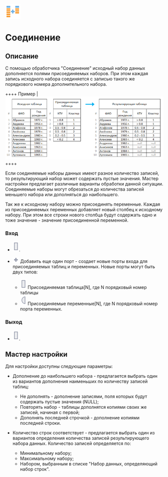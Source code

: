 ![](../../media/app/processors/transformation/addition_vendor.svg)
# Соединение

## Описание

С помощью обработчика "Соединение" исходный набор данных дополняется полями присоединяемых наборов. При этом каждая запись исходного набора соединяется с записью такого же порядкового номера дополнительного набора. 

++++ Пример | ![](../../media/app/processors/transformation/addition_primer.png) ++++

Если соединяемые наборы данных имеют разное количество записей, то результирующий набор может содержать пустые значения. Мастер настройки предлагает различные варианты обработки данной ситуации. Соединяемые наборы могут обрезаться до количества записей меньшего набора или дополняться до наибольшего.

Так же к исходному набору можно присоединять переменные. Каждая из присоединяемых переменных добавляет новый столбец к исходному набору. При этом все строки нового столбца будут содержать одно и тоже значение - значение присоединенной переменной. 

### Вход


*  ![](../../media/app/icons/ports/output_table_inactive.svg).

*  ![](../../media/app/icons/toolbar_18/add_inactive.svg) Добавить еще один порт - создает новые порты входа для присоединяемых таблиц и переменных. Новые порты могут быть двух типов:
    * ![](../../media/app/icons/ports/output_table_inactive.svg) Присоединяемая таблица[N], где N порядковый номер таблицы 
    * ![](../../media/app/icons/ports/input_variable_inactive.svg) Присоединяемые переменные[N], где N порядковый номер порта переменных. 
### Выход


*  ![](../../media/app/icons/ports/output_table_inactive.svg).

## Мастер настройки

Для настройки доступны следующие параметры:


*  Дополнение до наибольшего набора - предлагается выбрать один из вариантов дополнения наименьших по количеству записей таблиц:
    * Не дополнять -  дополнение записями, поля которых будут содержать пустые значения (NULL);
    * Повторять набор - таблицы дополнятся копиями своих же записей, начиная с первой;
    * Дополнять последней строчкой - дополнение копиями последней строки.


*  Количество строк соответствует - предлагается выбрать один из вариантов определения количества записей результирующего набора данных. Количество записей определяется по:
    * Минимальному набору;
    * Максимальному набору;
    * Набором, выбранным в списке "Набор данных, определяющий набор строк".



